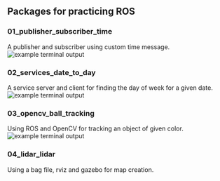 ## Packages for practicing ROS

### 01_publisher_subscriber_time
A publisher and subscriber using custom time message.
![example terminal output](https://i.imgur.com/M2g2h8b.png)

### 02_services_date_to_day
A service server and client for finding the day of week for a given date.
![example terminal output](https://i.imgur.com/HRkaInE.png)

### 03_opencv_ball_tracking
Using ROS and OpenCV for tracking an object of given color.
![example terminal output](https://media4.giphy.com/media/DWkjuUSV75nQY8VbOV/giphy.gif)

### 04_lidar_lidar
Using a bag file, rviz and gazebo for map creation.
